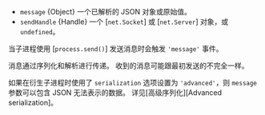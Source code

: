 <!-- YAML
added: v0.5.9
-->

* `message` {Object} 一个已解析的 JSON 对象或原始值。
* `sendHandle` {Handle} 一个 [`net.Socket`] 或 [`net.Server`] 对象，或 `undefined`。

当子进程使用 [`process.send()`] 发送消息时会触发 `'message'` 事件。

消息通过序列化和解析进行传递。
收到的消息可能跟最初发送的不完全一样。

如果在衍生子进程时使用了 `serialization` 选项设置为 `'advanced'`，则 `message` 参数可以包含 JSON 无法表示的数据。 
详见[高级序列化][Advanced serialization]。


